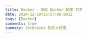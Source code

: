 ```yaml
---
title: Docker - 002 Docker 配置 TCP
date: 2024-12-19T15:57:08.003Z
tags: [Docker]
comments: true
summary: JetBrains 软件上好用
---
```

